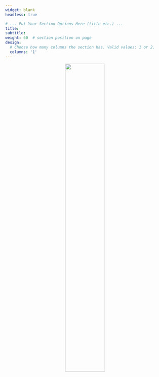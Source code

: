 ```yaml
---
widget: blank
headless: true

# ... Put Your Section Options Here (title etc.) ...
title:
subtitle:
weight: 60  # section position on page
design:
  # Choose how many columns the section has. Valid values: 1 or 2.
  columns: '1'
---
```

<a href="https://clustrmaps.com/site/1bpw3"  title="Visit tracker"><center><img src="//www.clustrmaps.com/map_v2.png?d=Gnom8eBY0nriEvlDIylGfw9tV7_Jqhgpy-J79HpgS0Q&cl=ffffff" style="width: 50%; height: auto;"/></center></a>
